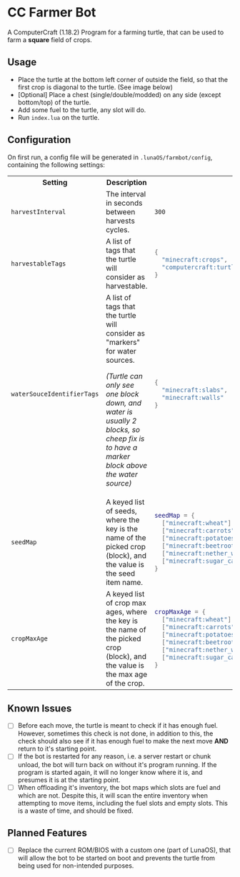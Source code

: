 # CC Farmer Bot

A ComputerCraft (1.18.2) Program for a farming turtle, that can be used to farm a **square** field of crops.

## Usage
- Place the turtle at the bottom left corner of outside the field, so that the first crop is diagonal to the turtle. (See image below)
- [Optional] Place a chest (single/double/modded) on any side (except bottom/top) of the turtle.
- Add some fuel to the turtle, any slot will do.
- Run `index.lua` on the turtle.

## Configuration
On first run, a config file will be generated in `.lunaOS/farmbot/config`, containing the following settings:

<table>
<tr>
<th>Setting</th>
<th>Description</th>
<th>Default</th>
</tr>
<tr>
<td>

`harvestInterval`
</td>
<td>
The interval in seconds between harvests cycles.
</td>
<td>

`300`
</td>
</tr>
<tr>
<td>

`harvestableTags`
</td>
<td>
A list of tags that the turtle will consider as harvestable.
</td>
<td>

```lua
{
  "minecraft:crops",
  "computercraft:turtle_hoe_harvestable"
}
```
</td>
</tr>
<tr>
<td>

`waterSouceIdentifierTags`
</td>
<td>
A list of tags that the turtle will consider as "markers" for water sources.

_(Turtle can only see one block down, and water is usually 2 blocks, so cheep fix is to have a marker block above the water source)_
</td>
<td>

```lua
{
  "minecraft:slabs",
  "minecraft:walls"
}
```
</td>
</tr>
<tr>
<td>

`seedMap`
</td>
<td>
A keyed list of seeds, where the key is the name of the picked crop (block), and the value is the seed item name.
</td>
<td>

```lua
seedMap = {
  ["minecraft:wheat"] = "minecraft:wheat_seeds",
  ["minecraft:carrots"] = "minecraft:carrot",
  ["minecraft:potatoes"] = "minecraft:potato",
  ["minecraft:beetroots"] = "minecraft:beetroot_seeds",
  ["minecraft:nether_wart"] = "minecraft:nether_wart",
  ["minecraft:sugar_cane"] = "minecraft:sugar_cane"
}
```
</td>
</tr>
<tr>
<td>

`cropMaxAge`
</td>
<td>
A keyed list of crop max ages, where the key is the name of the picked crop (block), and the value is the max age of the crop.
</td>
<td>

```lua
cropMaxAge = {
  ["minecraft:wheat"] = 7,
  ["minecraft:carrots"] = 7,
  ["minecraft:potatoes"] = 7,
  ["minecraft:beetroots"] = 3,
  ["minecraft:nether_wart"] = 3,
  ["minecraft:sugar_cane"] = 1
}
```
</td>
</tr>
</table>

## Known Issues
- [ ] Before each move, the turtle is meant to check if it has enough fuel. However, sometimes this check is not done, in addition to this, the check should also see if it has enough fuel to make the next move **AND** return to it's starting point.
- [ ] If the bot is restarted for any reason, i.e. a server restart or chunk unload, the bot will turn back on without it's program running. If the program is started again, it will no longer know where it is, and presumes it is at the starting point.
- [ ] When offloading it's inventory, the bot maps which slots are fuel and which are not. Despite this, it will scan the entire inventory when attempting to move items, including the fuel slots and empty slots. This is a waste of time, and should be fixed.

## Planned Features
- [ ] Replace the current ROM/BIOS with a custom one (part of LunaOS), that will allow the bot to be started on boot and prevents the turtle from being used for non-intended purposes.